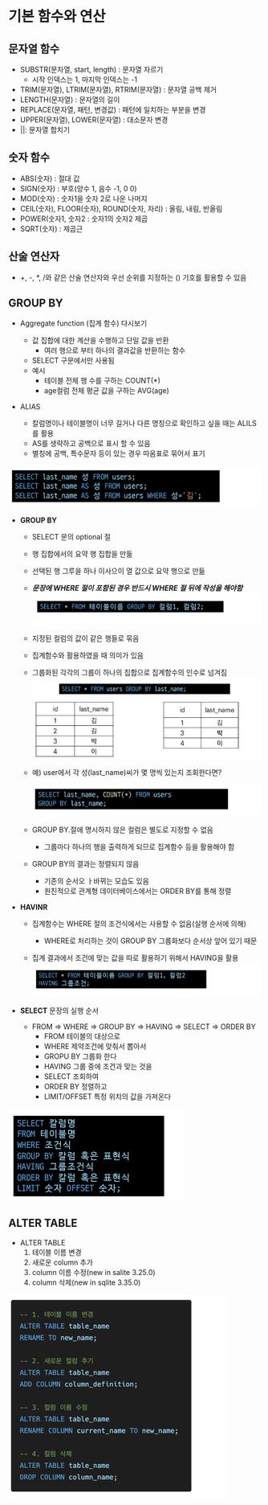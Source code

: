 # 기본 함수와 연산

## 문자열 함수

- SUBSTR(문자열, start, length) : 문자열 자르기
  - 시작 인덱스는 1, 마지막 인덱스는 -1
- TRIM(문자열), LTRIM(문자열), RTRIM(문자열) : 문자열 공백 제거
- LENGTH(문자열) : 문자열의 길이
- REPLACE(문자열, 패턴, 변경값) : 패턴에 일치하는 부분을 변경
- UPPER(문자열), LOWER(문자열) : 대소문자 변경
- ||: 문자열 합치기

## 숫자 함수

- ABS(숫자) : 절대 값
- SIGN(숫자) : 부호(양수 1, 음수 -1, 0 0)
- MOD(숫자) : 숫자1을 숫자 2로 나운 나머지
- CEIL(숫자), FLOOR(숫자), ROUND(숫자, 자리) : 올림, 내림, 반올림
- POWER(숫자1, 숫자2 : 숫자1의 숫자2 제곱
- SQRT(숫자) : 제곱근

## 산술 연산자

- +, -, *, /와 같은 산술 연산자와 우선 순위를 지정하는 () 기호를 활용할 수 있음 

## GROUP BY

- Aggregate function (집계 함수) 다시보기
  - 값 집합에 대한 계산을 수행하고 단일 값을 반환
    - 여러 행으로 부터 하나의 결과값을 반환하는 함수
  - SELECT 구문에서만 사용됨
  - 예시
    - 테이블 전체 행 수를 구하는 COUNT(*)
    - age컬럼 전체 평균 값을 구하는 AVG(age)

- ALIAS
  - 칼럼명이나 테이블명이 너무 길거나 다른 명칭으로 확인하고 싶을 때는 ALILS를 활용
  - AS를 생략하고 공백으로 표시 할 수 있음
  - 별칭에 공백, 특수문자 등이 있는 경우 따옴표로 묶어서 표기

![image-20230109155242922](assets/image-20230109155242922.png)





- __GROUP BY__
  - SELECT 문의 optional 절
  - 행 집합에서의 요약 행 집합을 만듦
  - 선택된 행 그루을 하나 이사으이 열 값으로 요약 행으로 만듦
  - _**문장에 WHERE 절이 포함된 경우 반드시 WHERE 절 뒤에 작성을 해야함**_
    ![image-20230117135752144](assets/image-20230117135752144.png)
  - 지정된 컬럼의 값이 같은 행들로 묶음
  - 집계함수와 활용하였을 때 의미가 있음
  - 그룹화된 각각의 그룹이 하나의 집합으로 집계함수의 인수로 넘겨짐
    ![image-20230117135955042](assets/image-20230117135955042.png)
  - 예) user에서 각 성(last_name)씨가 몇 명씩 있는지 조회한다면?

    ![image-20230117140057603](assets/image-20230117140057603.png)
  - GROUP BY.절에 명시하지 않은 컬럼은 별도로 지정할 수 없음

    - 그룹마다 하나의 행을 출력하게 되므로 집계함수 등을 활용해야 함
  - GROUP BY의 결과는 정렬되지 않음

    - 기존의 순서오 ㅏ바뀌는 모습도 있음
    - 원친적으로 관계형 데이터베이스에서는 ORDER BY를 통해 정렬

- __HAVINR__

  - 집계함수는 WHERE 절의 조건식에서는 사용할 수 없음(실행 순서에 의해)
    - WHERE로 처리하는 것이 GROUP BY 그룹화보다 순서상 앞어 있기 때문

  - 집계 결과에서 조건에 맞는 값을 따로 활용하기 위해서 HAVING을 활용
    ![image-20230117140334738](assets/image-20230117140334738.png)

- __SELECT__ 문장의 실행 순서

  - FROM => WHERE => GROUP BY => HAVING => SELECT => ORDER BY
    - FROM 테이블의 대상으로
    - WHERE 제약조건에 맞춰서 뽑아서
    - GROPU BY 그룹화 한다
    - HAVING 그룹 중에 조건과 맞는 것을
    - SELECT 조회하여
    - ORDER BY 정렬하고
    - LIMIT/OFFSET 특정 위치의 값을 가져온다


![image-20230117140559377](assets/image-20230117140559377.png)



##  ALTER TABLE

- ALTER TABLE
  1. 테이블 이름 변경
  2. 새로운 column 추가
  3.  column 이름 수정(new in salite 3.25.0)
  4. column 삭제(new in sqlite 3.35.0)

![image-20230117140833040](assets/image-20230117140833040.png)
